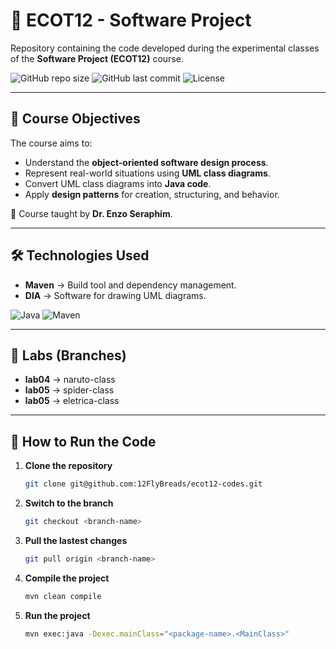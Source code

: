# 📘 ECOT12 - Software Project  

Repository containing the code developed during the experimental classes of the **Software Project (ECOT12)** course.

![GitHub repo size](https://img.shields.io/github/repo-size/12FlyBreads/ecot12-Projeto-Software?style=for-the-badge)
![GitHub last commit](https://img.shields.io/github/last-commit/12FlyBreads/ecot12-Projeto-Software?style=for-the-badge)
![License](https://img.shields.io/badge/License-MIT-green?style=for-the-badge)

---

## 🎯 Course Objectives  
The course aims to:  
- Understand the **object-oriented software design process**.  
- Represent real-world situations using **UML class diagrams**.  
- Convert UML class diagrams into **Java code**.  
- Apply **design patterns** for creation, structuring, and behavior.  

📌 Course taught by **Dr. Enzo Seraphim**.  

---

## 🛠️ Technologies Used  
- **Maven** → Build tool and dependency management.  
- **DIA** → Software for drawing UML diagrams.

![Java](https://img.shields.io/badge/Java-ED8B00?style=for-the-badge&logo=java&logoColor=white) 
![Maven](https://img.shields.io/badge/Maven-C71A36?style=for-the-badge&logo=apachemaven&logoColor=white)  

---

## 🧪 Labs (Branches)  
- **lab04** → naruto-class
- **lab05** → spider-class
- **lab05** → eletrica-class

---

## 🚀 How to Run the Code  

1. **Clone the repository**  
   ```bash
   git clone git@github.com:12FlyBreads/ecot12-codes.git
   ```
2. **Switch to the branch**
   ```bash
   git checkout <branch-name>
   ```
3. **Pull the lastest changes**
   ```bash
   git pull origin <branch-name>
   ```
4. **Compile the project**
   ```bash
   mvn clean compile
   ```
5. **Run the project**
   ```bash
   mvn exec:java -Dexec.mainClass="<package-name>.<MainClass>"
   ```
